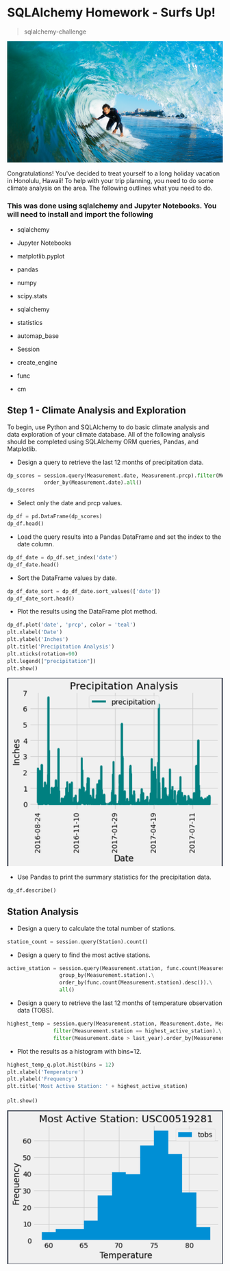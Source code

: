 # **SQLAlchemy Homework - Surfs Up!**
> sqlalchemy-challenge

![alt text](https://github.com/benwbarr/sqlalchemy-challenge/blob/main/Images/surfs-up.png?raw=true)

Congratulations! You've decided to treat yourself to a long holiday vacation in Honolulu, Hawaii! To help with your trip planning, you need to do some climate analysis on the area. The following outlines what you need to do.

### This was done using sqlalchemy and Jupyter Notebooks. You will need to install and import the following

- sqlalchemy

- Jupyter Notebooks

- matplotlib.pyplot

- pandas 

- numpy 

- scipy.stats

- sqlalchemy 

- statistics

- automap_base

- Session

- create_engine

- func

- cm


## Step 1 - Climate Analysis and Exploration

To begin, use Python and SQLAlchemy to do basic climate analysis and data exploration of your climate database. All of the following analysis should be completed using SQLAlchemy ORM queries, Pandas, and Matplotlib.

- Design a query to retrieve the last 12 months of precipitation data.
```python
dp_scores = session.query(Measurement.date, Measurement.prcp).filter(Measurement.date > last_year).\
            order_by(Measurement.date).all()
dp_scores
```

- Select only the date and prcp values.
```python
dp_df = pd.DataFrame(dp_scores)
dp_df.head()
```

- Load the query results into a Pandas DataFrame and set the index to the date column.
```python
dp_df_date = dp_df.set_index('date')
dp_df_date.head()
```

- Sort the DataFrame values by date.

```python
dp_df_date_sort = dp_df_date.sort_values(['date'])
dp_df_date_sort.head()
```
- Plot the results using the DataFrame plot method.
```python
dp_df.plot('date', 'prcp', color = 'teal')
plt.xlabel('Date')
plt.ylabel('Inches')
plt.title('Precipitation Analysis')
plt.xticks(rotation=90)
plt.legend(["precipitation"])
plt.show()
```
![alt text](https://github.com/benwbarr/sqlalchemy-challenge/blob/main/Images/plot.PNG?raw=true)

- Use Pandas to print the summary statistics for the precipitation data.
```python
dp_df.describe()
```
## Station Analysis

- Design a query to calculate the total number of stations.
```python
station_count = session.query(Station).count()
```
- Design a query to find the most active stations.
```python
active_station = session.query(Measurement.station, func.count(Measurement.station)).\
                 group_by(Measurement.station).\
                 order_by(func.count(Measurement.station).desc()).\
                 all()
```
- Design a query to retrieve the last 12 months of temperature observation data (TOBS).
```python
highest_temp = session.query(Measurement.station, Measurement.date, Measurement.tobs).\
               filter(Measurement.station == highest_active_station).\
               filter(Measurement.date > last_year).order_by(Measurement.date).all()
```
- Plot the results as a histogram with bins=12.
```python
highest_temp_q.plot.hist(bins = 12)
plt.xlabel('Temperature')
plt.ylabel('Frequency')
plt.title('Most Active Station: ' + highest_active_station)

plt.show()
```
![alt text](https://github.com/benwbarr/sqlalchemy-challenge/blob/main/Images/histogram.PNG?raw=true)








